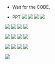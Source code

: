 
* Wait for the CODE.

* PPT
![](./Z/Z01.png)
![](./Z/Z02.png)
![](./Z/Z03.png)
![](./Z/Z04.png)

![](./Z/Z05.png)
![](./Z/Z06.png)
![](./Z/Z07.png)
![](./Z/Z08.png)

![](./Z/Z09.png)
![](./Z/Z10.png)
![](./Z/Z11.png)
![](./Z/Z12.png)

![](./Z/Z13.png)
![](./Z/Z14.png)
![](./Z/Z15.png)
![](./Z/Z16.png)

![](./Z/Z17.png)
